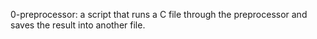 0-preprocessor: a script that runs a C file through the preprocessor and saves the result into another file.
